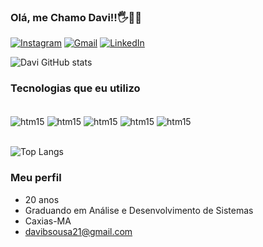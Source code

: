 ### Olá, me Chamo Davi!!🖐️👨‍💻

[![Instagram](https://img.shields.io/badge/Instagram-E4405F?style=for-the-badge&logo=instagram&logoColor=white)](https://www.instagram.com/davii_018/)
[![Gmail](https://img.shields.io/badge/Gmail-D14836?style=for-the-badge&logo=gmail&logoColor=white)](https://mail.google.com/mail/davibsousa21@gmail.com)
[![LinkedIn](https://img.shields.io/badge/LinkedIn-0077B5?style=for-the-badge&logo=linkedin&logoColor=white)](https://www.linkedin.com/in/davi-sousa-185751214/)

![Davi GitHub stats](https://github-readme-stats.vercel.app/api?username=davi1sousa&show_icons=true&theme=transparent)

### Tecnologias que eu utilizo
<div style = "display: inline_block"><br/>
  <img align= "center" alt= "htm15" src="https://img.shields.io/badge/Python-3776AB?style=for-the-badge&logo=python&logoColor=white"/>
  <img align= "center" alt= "htm15" src="https://img.shields.io/badge/PHP-777BB4?style=for-the-badge&logo=php&logoColor=white"/>
  <img align= "center" alt= "htm15" src="https://img.shields.io/badge/HTML5-E34F26?style=for-the-badge&logo=html5&logoColor=white"/>
   <img align= "center" alt= "htm15" src="https://img.shields.io/badge/CSS-239120?&style=for-the-badge&logo=css3&logoColor=white"/>
  <img align= "center" alt= "htm15" src="https://img.shields.io/badge/C%2B%2B-00599C?style=for-the-badge&logo=c%2B%2B&logoColor=white"/>
</div><br/>

![Top Langs](https://github-readme-stats.vercel.app/api/top-langs/?username=davi1sousa&hide_progress=true&theme=transparent)

### Meu perfil
- 20 anos
- Graduando em Análise e Desenvolvimento de Sistemas
- Caxias-MA
- davibsousa21@gmail.com
